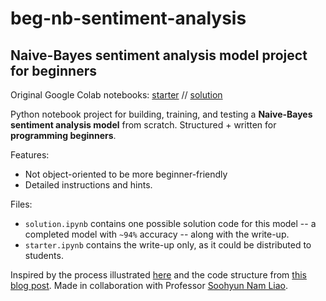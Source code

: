 # beg-nb-sentiment-analysis
## Naive-Bayes sentiment analysis model project for beginners

Original Google Colab notebooks: [starter](https://colab.research.google.com/drive/1_RPeKNeZ1LuqWfzgUCtXSfW4hRCtRgD6?usp=sharing) // [solution](https://colab.research.google.com/drive/1eYp9Q7oMEZDW4Yq_xsGc35AyTflLGoO4?usp=sharing)


Python notebook project for building, training, and testing a **Naive-Bayes sentiment analysis model** from scratch. Structured + written for **programming beginners**.

Features:
- Not object-oriented to be more beginner-friendly
- Detailed instructions and hints.

Files:
- `solution.ipynb` contains one possible solution code for this model -- a completed model with `~94%` accuracy -- along with the write-up. 
- `starter.ipynb` contains the write-up only, as it could be distributed to students.

Inspired by the process illustrated [here](https://web.stanford.edu/~jurafsky/slp3/4.pdf) and the code structure from [this blog post](https://levelup.gitconnected.com/movie-review-sentiment-analysis-with-naive-bayes-machine-learning-from-scratch-part-v-7bb869391bab?gi=7630074b4e3c). Made in collaboration with Professor [Soohyun Nam Liao](https://www.soohyunnamliao.com/).
